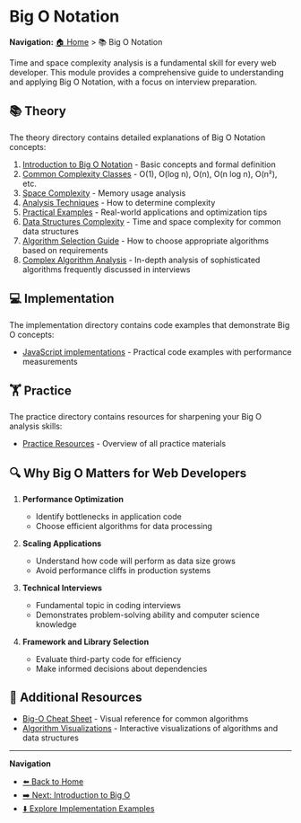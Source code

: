 # Big O Notation

**Navigation:** [🏠 Home](../README.md) > 📚 Big O Notation

Time and space complexity analysis is a fundamental skill for every web developer. This module provides a comprehensive guide to understanding and applying Big O Notation, with a focus on interview preparation.

## 📚 Theory

The theory directory contains detailed explanations of Big O Notation concepts:

1. [Introduction to Big O Notation](./theory/01-introduction.md) - Basic concepts and formal definition
2. [Common Complexity Classes](./theory/02-complexity-classes.md) - O(1), O(log n), O(n), O(n log n), O(n²), etc.
3. [Space Complexity](./theory/03-space-complexity.md) - Memory usage analysis
4. [Analysis Techniques](./theory/04-analysis-techniques.md) - How to determine complexity
5. [Practical Examples](./theory/05-practical-examples.md) - Real-world applications and optimization tips
6. [Data Structures Complexity](./theory/06-data-structures-complexity.md) - Time and space complexity for common data structures
7. [Algorithm Selection Guide](./theory/07-algorithm-selection-guide.md) - How to choose appropriate algorithms based on requirements
8. [Complex Algorithm Analysis](./theory/08-complex-algorithm-analysis.md) - In-depth analysis of sophisticated algorithms frequently discussed in interviews

## 💻 Implementation

The implementation directory contains code examples that demonstrate Big O concepts:

- [JavaScript implementations](./implementation/README.md) - Practical code examples with performance measurements

## 🏋️ Practice

The practice directory contains resources for sharpening your Big O analysis skills:

- [Practice Resources](./practice/README.md) - Overview of all practice materials

## 🔍 Why Big O Matters for Web Developers

1. **Performance Optimization**
   - Identify bottlenecks in application code
   - Choose efficient algorithms for data processing

2. **Scaling Applications**
   - Understand how code will perform as data size grows
   - Avoid performance cliffs in production systems

3. **Technical Interviews**
   - Fundamental topic in coding interviews
   - Demonstrates problem-solving ability and computer science knowledge

4. **Framework and Library Selection**
   - Evaluate third-party code for efficiency
   - Make informed decisions about dependencies

## 📘 Additional Resources

- [Big-O Cheat Sheet](https://www.bigocheatsheet.com/) - Visual reference for common algorithms
- [Algorithm Visualizations](https://visualgo.net/) - Interactive visualizations of algorithms and data structures

---

**Navigation**
- [⬅️ Back to Home](../README.md)
- [➡️ Next: Introduction to Big O](./theory/01-introduction.md)
- [⬇️ Explore Implementation Examples](./implementation/README.md)